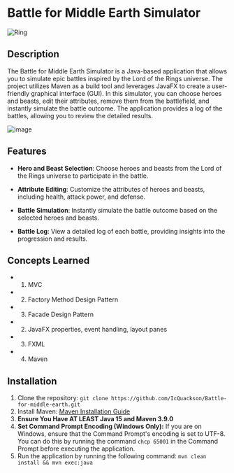 # Battle for Middle Earth Simulator

![Ring](https://gcdn.thunderstore.io/live/repository/icons/LOTR_UntoldTales-LOTR_The_Untold_Tales-2.3.2.png.256x256_q95.png)

## Description

The Battle for Middle Earth Simulator is a Java-based application that allows you to simulate epic battles inspired by the Lord of the Rings universe. The project utilizes Maven as a build tool and leverages JavaFX to create a user-friendly graphical interface (GUI). In this simulator, you can choose heroes and beasts, edit their attributes, remove them from the battlefield, and instantly simulate the battle outcome. The application provides a log of the battles, allowing you to review the detailed results.

![image](https://github.com/IcQuackson/Battle-for-middle-earth/assets/61185097/8d75d713-39be-4514-bba7-63b690f59b84)


## Features

- **Hero and Beast Selection**: Choose heroes and beasts from the Lord of the Rings universe to participate in the battle.

- **Attribute Editing**: Customize the attributes of heroes and beasts, including health, attack power, and defense.

- **Battle Simulation**: Instantly simulate the battle outcome based on the selected heroes and beasts.

- **Battle Log**: View a detailed log of each battle, providing insights into the progression and results.

## Concepts Learned
- 1. MVC
- 2. Factory Method Design Pattern
- 3. Facade Design Pattern
- 2. JavaFX properties, event handling, layout panes
- 3. FXML
- 4. Maven

## Installation

1. Clone the repository: `git clone https://github.com/IcQuackson/Battle-for-middle-earth.git`
2. Install Maven: [Maven Installation Guide](https://maven.apache.org/install.html)
3. **Ensure You Have AT LEAST Java 15 and Maven 3.9.0**
4. **Set Command Prompt Encoding (Windows Only):** If you are on Windows, ensure that the Command Prompt's encoding is set to UTF-8. You can do this by running the command `chcp 65001` in the Command Prompt before executing the application.
3. Run the application by running the following command: `mvn clean install && mvn exec:java`

